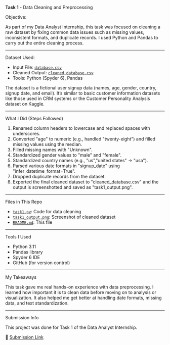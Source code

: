 **Task 1** - Data Cleaning and Preprocessing

Objective:

As part of my Data Analyst Internship, this task was focused on cleaning a raw dataset by fixing common data issues such as missing values, inconsistent formats, and duplicate records. I used Python and Pandas to carry out the entire cleaning process.

---

Dataset Used:

- Input File: [`database.csv`](database.csv)
- Cleaned Output: [`cleaned_database.csv`](cleaned_database.csv)
- Tools: Python (Spyder 6), Pandas

The dataset is a fictional user signup data (names, age, gender, country, signup date, and email). It’s similar to basic customer information datasets like those used in CRM systems or the Customer Personality Analysis dataset on Kaggle.

---

What I Did (Steps Followed)

1. Renamed column headers to lowercase and replaced spaces with underscores.
2. Converted "age" to numeric (e.g., handled "twenty-eight") and filled missing values using the median.
3. Filled missing names with "Unknown".
4. Standardized gender values to "male" and "female".
5. Standardized country names (e.g., "us","united states" → "usa").
6. Parsed various date formats in "signup_date" using "infer_datetime_format=True".
7. Dropped duplicate records from the dataset.
8. Exported the final cleaned dataset to "cleaned_database.csv" and the output is screenshotted and saved as "task1_output.png".

---

Files in This Repo

- [`task1.py`](task1.py): Code for data cleaning
- [`task1_output.png`](task1_output.png): Screenshot of cleaned dataset
- [`README.md`](README.md): This file

---

Tools I Used 

- Python 3.11
- Pandas library
- Spyder 6 IDE
- GitHub (for version control)

---

My Takeaways

This task gave me real hands-on experience with data preprocessing. I learned how important it is to clean data before moving on to analysis or visualization. It also helped me get better at handling date formats, missing data, and text standardization.

---

Submission Info

This project was done for Task 1 of the Data Analyst Internship.

🔗 [Submission Link](https://forms.gle/o2uMAByM719GzebC7)

